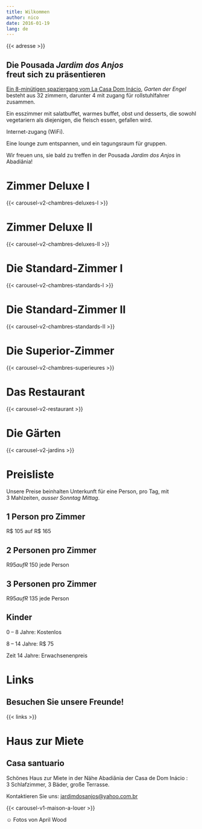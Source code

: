 ```yaml
---
title: Wilkommen
author: nico
date: 2016-01-19
lang: de
---
```


{{< adresse >}}

## Die Pousada <i>Jardim dos Anjos</i><br />freut sich zu präsentieren

<a href="http://goo.gl/maps/i1L2U"><span class="domInacio">Ein 8-minütigen spaziergang vom La Casa Dom Inácio</span></a>, <i>Garten der Engel</i> besteht aus 32 zimmern, darunter 4 mit zugang für rollstuhlfahrer zusammen.

Ein esszimmer mit salatbuffet, warmes buffet, obst und desserts, die sowohl vegetariern als diejenigen, die fleisch essen, gefallen wird.

Internet-zugang (WiFi).

Eine lounge zum entspannen, und ein tagungsraum für gruppen.

Wir freuen uns, sie bald zu treffen in der Pousada <i>Jardim dos Anjos</i> in Abadiânia!

<h1 id="photos_chambres_deluxes_I">Zimmer Deluxe I</h1>

{{< carousel-v2-chambres-deluxes-I >}}

<h1 id="photos_chambres_deluxes_II">Zimmer Deluxe II</h1>

{{< carousel-v2-chambres-deluxes-II >}}

<h1 id="photos_chambres_standards_I">Die Standard-Zimmer I</h1>

{{< carousel-v2-chambres-standards-I >}}

<h1 id="photos_chambres_standards_II">Die Standard-Zimmer II</h1>

{{< carousel-v2-chambres-standards-II >}}

<h1 id="photos_chambres_superieures">Die Superior-Zimmer</h1>

{{< carousel-v2-chambres-superieures >}}


<h1 id="photos_restaurant">Das Restaurant</h1>

{{< carousel-v2-restaurant >}}

<h1 id="photos_jardins">Die Gärten</h1>

{{< carousel-v2-jardins >}}

<!--
# Bilder

[metaslider id=92]

*Fotos von Pasha Antonov: <a href="http://www.pavelantonov.com">www.pavelantonov.com</a>
-->


# Preisliste

Unsere Preise beinhalten Unterkunft für eine Person, pro Tag, mit 3 Mahlzeiten, <em>ausser Sonntag Mittag</em>.

## 1 Person pro Zimmer

R$ 105 auf R$ 165

## 2 Personen pro Zimmer

R$ 95 auf R$ 150 jede Person

## 3 Personen pro Zimmer

R$ 95 auf R$ 135 jede Person

## Kinder

0 – 8 Jahre: Kostenlos

8 – 14 Jahre: R$ 75

Zeit 14 Jahre: Erwachsenenpreis

<!--
<h1>Zeugnis</h1>
-->
<!-- Vide -->


# Links

## Besuchen Sie unsere Freunde!

{{< links >}}


# Haus zur Miete

## Casa santuario

Schönes Haus zur Miete in der Nähe Abadiânia der Casa de Dom Inácio : 3 Schlafzimmer, 3 Bäder, große Terrasse.

Kontaktieren Sie uns: <a href="mailto:jardimdosanjos@yahoo.com.br">jardimdosanjos@yahoo.com.br</a>

{{< carousel-v1-maison-a-louer >}}

☺ Fotos von April Wood
